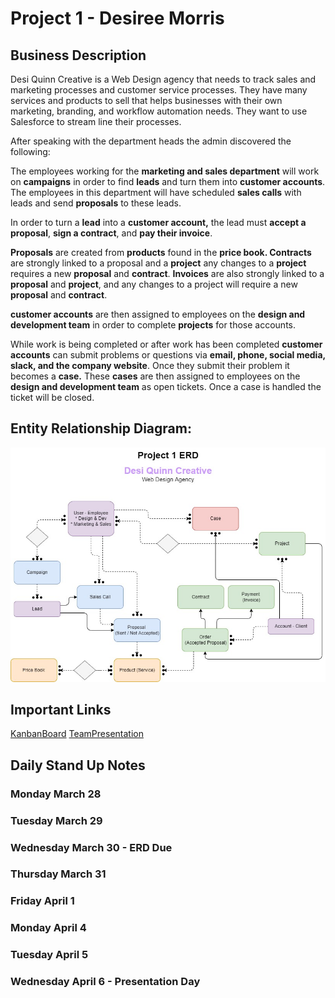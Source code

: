 # Project 1 - Desiree Morris

## Business Description

Desi Quinn Creative is a Web Design agency that needs to track sales and marketing processes
and customer service processes. They have many services and products to sell that helps businesses
with their own marketing, branding, and workflow automation needs. They want to use Salesforce to
stream line their processes.

After speaking with the department heads the admin discovered the following: 

The employees working for the **marketing and sales department** will work on **campaigns** in order to find **leads** and turn them into **customer accounts**.  The employees in this department will have scheduled **sales calls** with leads and send **proposals** to these leads.

In order to turn a **lead** into a **customer account,** the lead must **accept a proposal**, **sign a contract**, and **pay their invoice**. 

**Proposals** are created from **products** found in the **price book.  Contracts** are strongly linked to a proposal and a **project** any changes to a **project** requires a new **proposal** and **contract**. **Invoices** are also strongly linked to a **proposal** and **project**, and any changes to a project will require a new **proposal** and **contract**.

**customer accounts** are then assigned to employees on the **design and development team** in order to complete **projects** for those accounts.  

While work is being completed or after work has been completed **customer accounts** can submit problems or questions via **email, phone, social media, slack, and the company website**.  Once they submit their problem it becomes a **case.** These **cases** are then assigned to employees on the **design and development team** as open tickets. Once a case is handled the ticket will be closed.

## Entity Relationship Diagram:

![ERD](images/Project1ERD.jpg)

## Important Links

[KanbanBoard](https://github.com/22-03-14RevatureSalesforceTraining/Amplifire/projects/7)
[TeamPresentation](https://docs.google.com/presentation/d/1Ia6bgkTv1_Vp76MGxZWrrRHw8KLOU0M6AS6y3V2xd3k/edit?usp=sharing)

## Daily Stand Up Notes

### Monday March 28
### Tuesday March 29
### Wednesday March 30 - ERD Due
### Thursday March 31
### Friday April 1

### Monday April 4
### Tuesday April 5
### Wednesday April 6 - Presentation Day